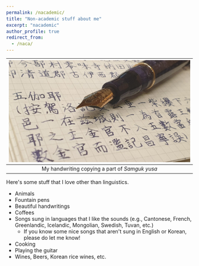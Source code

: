 ```yaml
---
permalink: /nacademic/
title: "Non-academic stuff about me"
excerpt: "nacademic"
author_profile: true
redirect_from: 
  - /naca/
---
```


| ![image](../images/handwriting.jpeg) |
|:--:|
| My handwriting copying a part of *Samguk yusa* |

Here's some stuff that I love other than linguistics. 
* Animals
* Fountain pens
* Beautiful handwritings
* Coffees
* Songs sung in languages that I like the sounds (e.g., Cantonese, French, Greenlandic, Icelandic, Mongolian, Swedish, Tuvan, etc.)
    * If you know some nice songs that aren't sung in English or Korean, please do let me know!
* Cooking
* Playing the guitar
* Wines, Beers, Korean rice wines, etc.